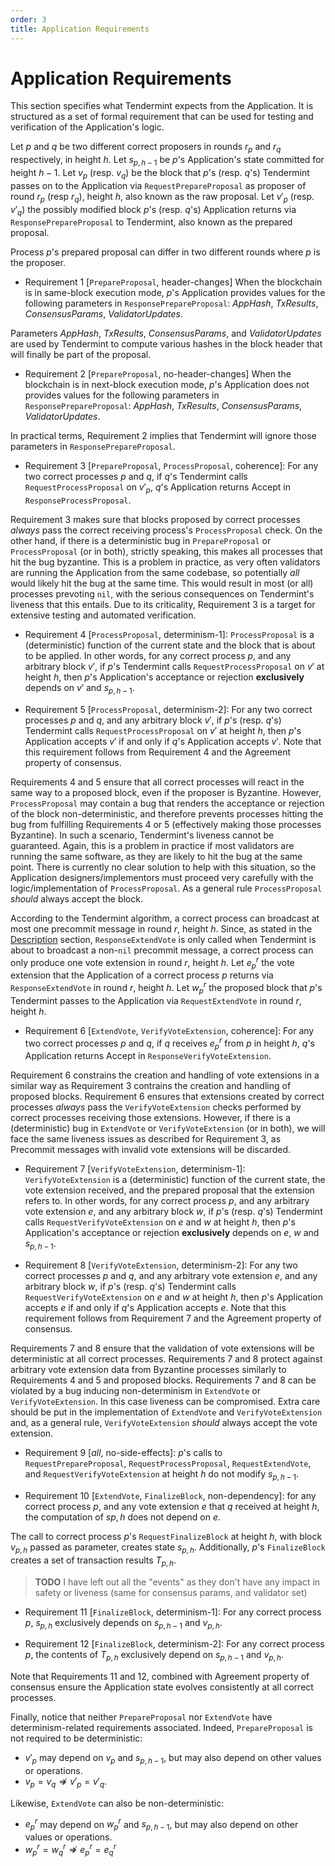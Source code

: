 ```yaml
---
order: 3
title: Application Requirements
---
```


# Application Requirements

This section specifies what Tendermint expects from the Application. It is structured as a set
of formal requirement that can be used for testing and verification of the Application's logic.

Let $p$ and $q$ be two different correct proposers in rounds $r_p$ and $r_q$ respectively, in height $h$.
Let $s_{p,h-1}$ be $p$'s Application's state committed for height $h-1$.
Let $v_p$ (resp. $v_q$) be the block that $p$'s (resp. $q$'s) Tendermint passes on to the Application
via `RequestPrepareProposal` as proposer of round $r_p$ (resp $r_q$), height $h$, also known as the
raw proposal.
Let $v'_p$ (resp. $v'_q$) the possibly modified block $p$'s (resp. $q$'s) Application returns via
`ResponsePrepareProposal` to Tendermint, also known as the prepared proposal.

Process $p$'s prepared proposal can differ in two different rounds where $p$ is the proposer.

* Requirement 1 [`PrepareProposal`, header-changes] When the blockchain is in same-block execution mode,
  $p$'s Application provides values for the following parameters in `ResponsePrepareProposal`:
  _AppHash_, _TxResults_, _ConsensusParams_, _ValidatorUpdates_.

Parameters _AppHash_, _TxResults_, _ConsensusParams_, and _ValidatorUpdates_ are used by Tendermint to
compute various hashes in the block header that will finally be part of the proposal.

* Requirement 2 [`PrepareProposal`, no-header-changes] When the blockchain is in next-block execution
  mode, $p$'s Application does not provides values for the following parameters in `ResponsePrepareProposal`:
  _AppHash_, _TxResults_, _ConsensusParams_, _ValidatorUpdates_.

In practical terms, Requirement 2 implies that Tendermint will ignore those parameters in `ResponsePrepareProposal`.

* Requirement 3 [`PrepareProposal`, `ProcessProposal`, coherence]: For any two correct processes $p$ and $q$,
  if $q$'s Tendermint calls `RequestProcessProposal` on $v'_p$,
  $q$'s Application returns Accept in `ResponseProcessProposal`.

Requirement 3 makes sure that blocks proposed by correct processes _always_ pass the correct receiving process's
`ProcessProposal` check.
On the other hand, if there is a deterministic bug in `PrepareProposal` or `ProcessProposal` (or in both),
strictly speaking, this makes all processes that hit the bug byzantine. This is a problem in practice,
as very often validators are running the Application from the same codebase, so potentially _all_ would
likely hit the bug at the same time. This would result in most (or all) processes prevoting `nil`, with the
serious consequences on Tendermint's liveness that this entails. Due to its criticality, Requirement 3 is a
target for extensive testing and automated verification.

* Requirement 4 [`ProcessProposal`, determinism-1]: `ProcessProposal` is a (deterministic) function of the current
  state and the block that is about to be applied. In other words, for any correct process $p$, and any arbitrary block $v'$,
  if $p$'s Tendermint calls `RequestProcessProposal` on $v'$ at height $h$,
  then $p$'s Application's acceptance or rejection **exclusively** depends on $v'$ and $s_{p,h-1}$.

* Requirement 5 [`ProcessProposal`, determinism-2]: For any two correct processes $p$ and $q$, and any arbitrary block $v'$,
  if $p$'s (resp. $q$'s) Tendermint calls `RequestProcessProposal` on $v'$ at height $h$,
  then $p$'s Application accepts $v'$ if and only if $q$'s Application accepts $v'$.
  Note that this requirement follows from Requirement 4 and the Agreement property of consensus.

Requirements 4 and 5 ensure that all correct processes will react in the same way to a proposed block, even
if the proposer is Byzantine. However, `ProcessProposal` may contain a bug that renders the
acceptance or rejection of the block non-deterministic, and therefore prevents processes hitting
the bug from fulfilling Requirements 4 or 5 (effectively making those processes Byzantine).
In such a scenario, Tendermint's liveness cannot be guaranteed.
Again, this is a problem in practice if most validators are running the same software, as they are likely
to hit the bug at the same point. There is currently no clear solution to help with this situation, so
the Application designers/implementors must proceed very carefully with the logic/implementation
of `ProcessProposal`. As a general rule `ProcessProposal` _should_ always accept the block.

According to the Tendermint algorithm, a correct process can broadcast at most one precommit message in round $r$, height $h$.
Since, as stated in the [Description](#description) section, `ResponseExtendVote` is only called when Tendermint
is about to broadcast a non-`nil` precommit message, a correct process can only produce one vote extension in round $r$, height $h$.
Let $e^r_p$ the vote extension that the Application of a correct process $p$ returns via `ResponseExtendVote` in round $r$, height $h$.
Let $w^r_p$ the proposed block that $p$'s Tendermint passes to the Application via `RequestExtendVote` in round $r$, height $h$.

* Requirement 6 [`ExtendVote`, `VerifyVoteExtension`, coherence]: For any two correct processes $p$ and $q$, if $q$ receives $e^r_p$
  from $p$ in height $h$, $q$'s Application returns Accept in `ResponseVerifyVoteExtension`.

Requirement 6 constrains the creation and handling of vote extensions in a similar way as Requirement 3
contrains the creation and handling of proposed blocks.
Requirement 6 ensures that extensions created by correct processes _always_ pass the `VerifyVoteExtension`
checks performed by correct processes receiving those extensions.
However, if there is a (deterministic) bug in `ExtendVote` or `VerifyVoteExtension` (or in both),
we will face the same liveness issues as described for Requirement 3, as Precommit messages with invalid vote
extensions will be discarded.

* Requirement 7 [`VerifyVoteExtension`, determinism-1]: `VerifyVoteExtension` is a (deterministic) function of 
  the current state, the vote extension received, and the prepared proposal that the extension refers to.
  In other words, for any correct process $p$, and any arbitrary vote extension $e$, and any arbitrary
  block $w$, if $p$'s (resp. $q$'s) Tendermint calls `RequestVerifyVoteExtension` on $e$ and $w$ at height $h$,
  then $p$'s Application's acceptance or rejection **exclusively** depends on $e$, $w$ and $s_{p,h-1}$.

* Requirement 8 [`VerifyVoteExtension`, determinism-2]: For any two correct processes $p$ and $q$,
  and any arbitrary vote extension $e$, and any arbitrary block $w$,
  if $p$'s (resp. $q$'s) Tendermint calls `RequestVerifyVoteExtension` on $e$ and $w$ at height $h$,
  then $p$'s Application accepts $e$ if and only if $q$'s Application accepts $e$.
  Note that this requirement follows from Requirement 7 and the Agreement property of consensus.

Requirements 7 and 8 ensure that the validation of vote extensions will be deterministic at all
correct processes.
Requirements 7 and 8 protect against arbitrary vote extension data from Byzantine processes
similarly to Requirements 4 and 5 and proposed blocks.
Requirements 7 and 8 can be violated by a bug inducing non-determinism in `ExtendVote` or
`VerifyVoteExtension`. In this case liveness can be compromised.
Extra care should be put in the implementation of `ExtendVote` and `VerifyVoteExtension` and,
as a general rule, `VerifyVoteExtension` _should_ always accept the vote extension.

* Requirement 9 [_all_, no-side-effects]: $p$'s calls to `RequestPrepareProposal`,
  `RequestProcessProposal`, `RequestExtendVote`, and `RequestVerifyVoteExtension` at height $h$ do
  not modify $s_{p,h-1}$.

* Requirement 10 [`ExtendVote`, `FinalizeBlock`, non-dependency]: for any correct process $p$,
and any vote extension $e$ that $q$ received at height $h$, the computation of
$s{p,h}$ does not depend on $e$.

The call to correct process $p$'s `RequestFinalizeBlock` at height $h$, with block $v_{p,h}$
passed as parameter, creates state $s_{p,h}$.
Additionally, $p$'s `FinalizeBlock` creates a set of transaction results $T_{p,h}$.

>**TODO** I have left out all the "events" as they don't have any impact in safety or liveness
>(same for consensus params, and validator set)

* Requirement 11 [`FinalizeBlock`, determinism-1]: For any correct process $p$,
  $s_{p,h}$ exclusively depends on $s_{p,h-1}$ and $v_{p,h}$.

* Requirement 12 [`FinalizeBlock`, determinism-2]: For any correct process $p$,
  the contents of $T_{p,h}$ exclusively depend on $s_{p,h-1}$ and $v_{p,h}$.

Note that Requirements 11 and 12, combined with Agreement property of consensus ensure
the Application state evolves consistently at all correct processes.

Finally, notice that neither `PrepareProposal` nor `ExtendVote` have determinism-related
requirements associated.
Indeed, `PrepareProposal` is not required to be deterministic:

* $v'_p$ may depend on $v_p$ and $s_{p,h-1}$, but may also depend on other values or operations.
* $v_p = v_q \nRightarrow v'_p = v'_q$.

Likewise, `ExtendVote` can also be non-deterministic:

* $e^r_p$ may depend on $w^r_p$ and $s_{p,h-1}$, but may also depend on other values or operations.
* $w^r_p = w^r_q \nRightarrow e^r_p = e^r_q$
